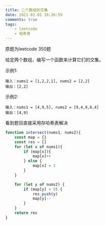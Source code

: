 ```yaml
---
title: 二个数组的交集
date: 2021-02-01 16:26:59
comments: true
tags:
    - leetcode
    - 哈希表
---
```


原题为leetcode 350题

给定两个数组，编写一个函数来计算它们的交集。

示例1:

```
输入：nums1 = [1,2,2,1], nums2 = [2,2]
输出：[2,2]
```

示例2:

```
输入：nums1 = [4,9,5], nums2 = [9,4,9,8,4]
输出：[4,9]

```

看到题目直接采用存哈希表解决


```js
function intersect(nums1, nums2){
    const map = {}
    const res = []
    for (let x of nums1){
        if (map[x]){
            map[x]++
        } else {
            map[x] = 1
        }
    }

    for (let y of nums2) {
        if (map[y] > 0) {
            res.push(y)
            map[y]--
        }
    }
    return res
}
```
